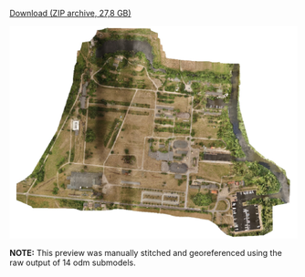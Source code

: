 [Download (ZIP archive, 27,8 GB)](https://ziegeleiparkodm.z6.web.core.windows.net/ziegeleipark.zip)

![Ziegeleipark Mildenberg](ziegeleipark.jpg)

**NOTE:** This preview was manually stitched and georeferenced using the raw output of 14 odm submodels.
